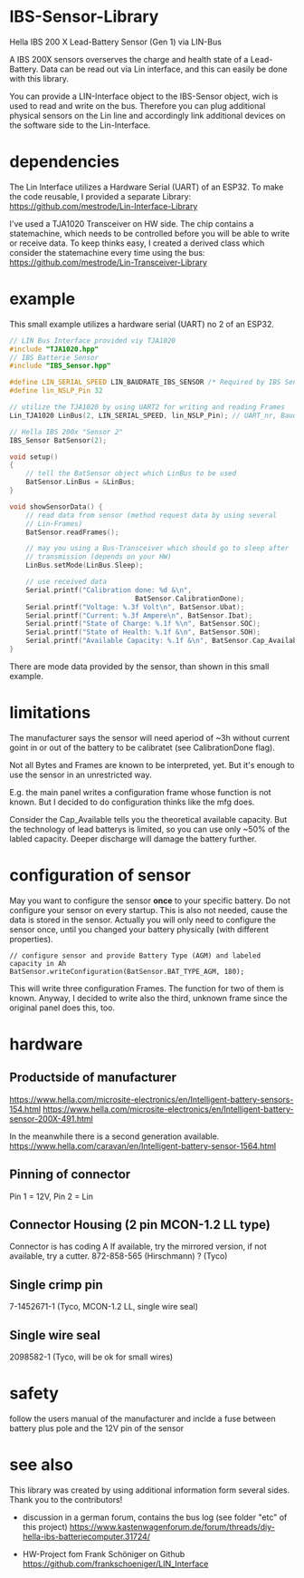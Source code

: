 # IBS-Sensor-Library
Hella IBS 200 X Lead-Battery Sensor (Gen 1) via LIN-Bus

A IBS 200X sensors overserves the charge and health state of a Lead-Battery. Data can be read out via Lin interface, and this can easily be done with this library.

You can provide a LIN-Interface object to the IBS-Sensor object, wich is used to read and write on the bus. Therefore you can plug additional physical sensors on the Lin line and accordingly link additional devices on the software side to the Lin-Interface.

# dependencies
The Lin Interface utilizes a Hardware Serial (UART) of an ESP32. To make the code reusable, I provided a separate Library: https://github.com/mestrode/Lin-Interface-Library

I've used a TJA1020 Transceiver on HW side. The chip contains a statemachine, which needs to be controlled before you will be able to write or receive data. To keep thinks easy, I created a derived class which consider the statemachine every time using the bus: https://github.com/mestrode/Lin-Transceiver-Library

# example
This small example utilizes a hardware serial (UART) no 2 of an ESP32.

```cpp
// LIN Bus Interface provided viy TJA1020
#include "TJA1020.hpp"
// IBS Batterie Sensor
#include "IBS_Sensor.hpp"

#define LIN_SERIAL_SPEED LIN_BAUDRATE_IBS_SENSOR /* Required by IBS Sensor */
#define lin_NSLP_Pin 32

// utilize the TJA1020 by using UART2 for writing and reading Frames
Lin_TJA1020 LinBus(2, LIN_SERIAL_SPEED, lin_NSLP_Pin); // UART_nr, Baudrate, /SLP

// Hella IBS 200x "Sensor 2"
IBS_Sensor BatSensor(2);

void setup()
{
    // tell the BatSensor object which LinBus to be used
    BatSensor.LinBus = &LinBus;
}

void showSensorData() {
    // read data from sensor (method request data by using several
    // Lin-Frames)
    BatSensor.readFrames();

    // may you using a Bus-Transceiver which should go to sleep after 
    // transmission (depends on your HW)
    LinBus.setMode(LinBus.Sleep);

    // use received data
    Serial.printf("Calibration done: %d &\n",
                               BatSensor.CalibrationDone);
    Serial.printf("Voltage: %.3f Volt\n", BatSensor.Ubat);
    Serial.printf("Current: %.3f Ampere\n", BatSensor.Ibat);
    Serial.printf("State of Charge: %.1f %\n", BatSensor.SOC);
    Serial.printf("State of Health: %.1f &\n", BatSensor.SOH);
    Serial.printf("Available Capacity: %.1f &\n", BatSensor.Cap_Available);
}
```
There are mode data provided by the sensor, than shown in this small example.

# limitations
The manufacturer says the sensor will need aperiod of ~3h without current goint in or out of the battery to be calibratet (see CalibrationDone flag).

Not all Bytes and Frames are known to be interpreted, yet. But it's enough to use the sensor in an unrestricted way.

E.g. the main panel writes a configuration frame whose function is not known. But I decided to do configuration thinks like the mfg does.

Consider the Cap_Available tells you the theoretical available capacity. But the technology of lead batterys is limited, so you can use only ~50% of the labled capacity. Deeper discharge will damage the battery further.

# configuration of sensor
May you want to configure the sensor **once** to your specific battery.
Do not configure your sensor on every startup. This is also not needed, cause the data is stored in the sensor.
Actually you will only need to configure the sensor once, until you changed your battery physically (with different properties).

    // configure sensor and provide Battery Type (AGM) and labeled capacity in Ah
    BatSensor.writeConfiguration(BatSensor.BAT_TYPE_AGM, 180);

This will write three configuration Frames. The function for two of them is known. Anyway, I decided to write also the third, unknown frame since the original panel does this, too.

# hardware
## Productside of manufacturer
https://www.hella.com/microsite-electronics/en/Intelligent-battery-sensors-154.html
https://www.hella.com/microsite-electronics/en/Intelligent-battery-sensor-200X-491.html

In the meanwhile there is a second generation available. 
https://www.hella.com/caravan/en/Intelligent-battery-sensor-1564.html

## Pinning of connector
Pin 1 = 12V, Pin 2 = Lin

## Connector Housing (2 pin MCON-1.2 LL type)
Connector is has coding A
If available, try the mirrored version, if not available, try a cutter.
872-858-565 (Hirschmann)
? (Tyco)

## Single crimp pin
7-1452671-1 (Tyco, MCON-1.2 LL, single wire seal)

## Single wire seal
2098582-1 (Tyco, will be ok for small wires)

# safety
follow the users manual of the manufacturer and inclde a fuse between battery plus pole and the 12V pin of the sensor

# see also
This library was created by using additional information form several sides. Thank you to the contributors!

* discussion in a german forum, contains the bus log (see folder "etc" of this project)
https://www.kastenwagenforum.de/forum/threads/diy-hella-ibs-batteriecomputer.31724/

* HW-Project fom Frank Schöniger on Github
https://github.com/frankschoeniger/LIN_Interface
